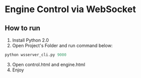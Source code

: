 # Engine Control via WebSocket 

## How to run 

1. Install Python 2.0
2. Open Project's Folder and run command below:
```python
python wsserver_cli.py 9000
```
3. Open control.html and engine.html 
4. Enjoy
